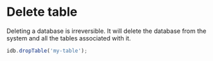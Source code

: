 # Delete table

Deleting a database is irreversible. It will delete the database from the system and all the tables associated with it.

```js
idb.dropTable('my-table');
```
